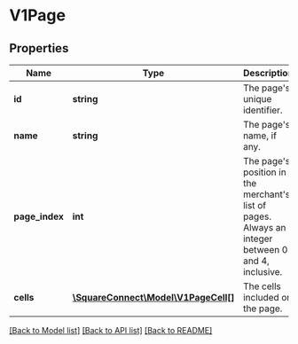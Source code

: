 # V1Page

## Properties
Name | Type | Description | Notes
------------ | ------------- | ------------- | -------------
**id** | **string** | The page&#39;s unique identifier. | [optional] 
**name** | **string** | The page&#39;s name, if any. | [optional] 
**page_index** | **int** | The page&#39;s position in the merchant&#39;s list of pages. Always an integer between 0 and 4, inclusive. | [optional] 
**cells** | [**\SquareConnect\Model\V1PageCell[]**](V1PageCell.md) | The cells included on the page. | [optional] 

[[Back to Model list]](../README.md#documentation-for-models) [[Back to API list]](../README.md#documentation-for-api-endpoints) [[Back to README]](../README.md)


